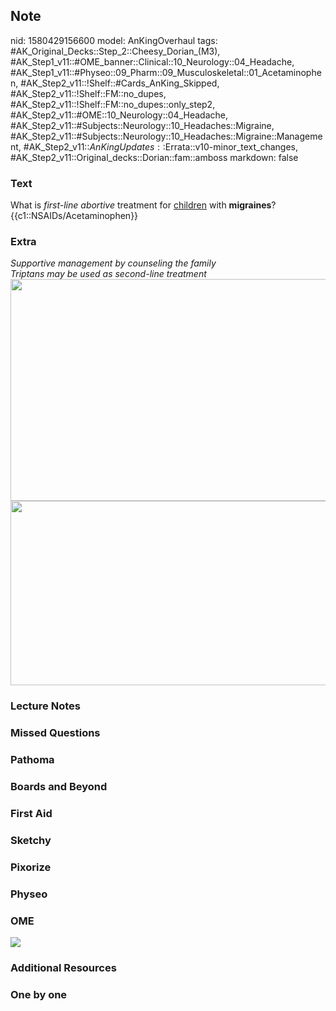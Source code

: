 ## Note
nid: 1580429156600
model: AnKingOverhaul
tags: #AK_Original_Decks::Step_2::Cheesy_Dorian_(M3), #AK_Step1_v11::#OME_banner::Clinical::10_Neurology::04_Headache, #AK_Step1_v11::#Physeo::09_Pharm::09_Musculoskeletal::01_Acetaminophen, #AK_Step2_v11::!Shelf::#Cards_AnKing_Skipped, #AK_Step2_v11::!Shelf::FM::no_dupes, #AK_Step2_v11::!Shelf::FM::no_dupes::only_step2, #AK_Step2_v11::#OME::10_Neurology::04_Headache, #AK_Step2_v11::#Subjects::Neurology::10_Headaches::Migraine, #AK_Step2_v11::#Subjects::Neurology::10_Headaches::Migraine::Management, #AK_Step2_v11::$AnKingUpdates::$Errata::v10-minor_text_changes, #AK_Step2_v11::Original_decks::Dorian::fam::amboss
markdown: false

### Text
What is <i>first-line</i> <i style="">abortive</i> treatment for
<u>children</u> with <b>migraines</b>? {{c1::NSAIDs/Acetaminophen}}

### Extra
<div>
  <i>Supportive management by counseling the family</i>
  <div>
    <i>Triptans may be used as second-line treatment</i>
  </div>
</div><img src="big_5d78a88873e44.jpg" class="" style=
"height: 355px; width: 520px;">
<div><img class="" src=
"paste-9ef9fd3daac554241fb94ee876444526a124bb45.jpg" style=
"height: 295px; width: 520px;"></div>

### Lecture Notes


### Missed Questions


### Pathoma


### Boards and Beyond


### First Aid


### Sketchy


### Pixorize


### Physeo


### OME
<div class="ome-widget">
  <a href=
  "https://onlinemeded.org/spa/neurology/headache/acquire?ref=anki">
  <img src="_OME_AnkiFlashcards_Lesson_1.png"></a>
</div>

### Additional Resources


### One by one

